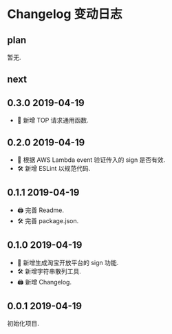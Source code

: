 # Changelog 变动日志

## plan

暂无.

## next

## 0.3.0 2019-04-19

- 💎 新增 TOP 请求通用函数.

## 0.2.0 2019-04-19

- 💎 根据 AWS Lambda event 验证传入的 sign 是否有效.
- 🛠 新增 ESLint 以规范代码.

## 0.1.1 2019-04-19

- 🖨 完善 Readme.
- 🛠 完善 package.json.

## 0.1.0 2019-04-19

- 💎 新增生成淘宝开放平台的 sign 功能.
- 🛠 新增字符串散列工具.
- 🖨 新增 Changelog.

## 0.0.1 2019-04-19

初始化项目.
